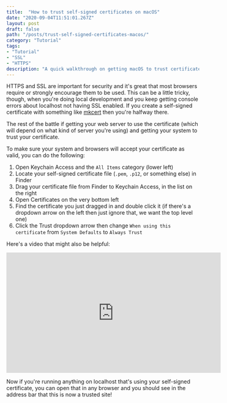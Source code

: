 ```yaml
---
title:  "How to trust self-signed certificates on macOS"
date: "2020-09-04T11:51:01.267Z"
layout: post
draft: false
path: "/posts/trust-self-signed-certificates-macos/"
category: "Tutorial"
tags:
- "Tutorial"
- "SSL"
- "HTTPS"
description: "A quick walkthrough on getting macOS to trust certificates that you or someone else you trust has created"
---
```


HTTPS and SSL are important for security and it's great that most browsers require or strongly encourage them to be used. This can be a little tricky, though, when you're doing local development and you keep getting console errors about localhost not having SSL enabled. If you create a self-signed certificate with something like [mkcert](https://github.com/FiloSottile/mkcert) then you're halfway there.

The rest of the battle if getting your web server to use the certificate (which will depend on what kind of server you're using) and getting your system to trust your certificate.

To make sure your system and browsers will accept your certificate as valid, you can do the following:

1. Open Keychain Access and the `All Items` category (lower left)
1. Locate your self-signed certificate file (`.pem`, `.p12`, or something else) in Finder
1. Drag your certificate file from Finder to Keychain Access, in the list on the right
1. Open Certificates on the very bottom left
1. Find the certificate you just dragged in and double click it (if there's a dropdown arrow on the left then just ignore that, we want the top level one)
1. Click the Trust dropdown arrow then change `When using this certificate` from `System Defaults` to `Always Trust`

Here's a video that might also be helpful:

<iframe width="560" height="315" src="https://www.youtube.com/embed/TGrX8XgSuZ4" frameborder="0" allow="accelerometer; encrypted-media; gyroscope; picture-in-picture" allowfullscreen></iframe>

Now if you're running anything on localhost that's using your self-signed certificate, you can open that in any browser and you should see in the address bar that this is now a trusted site!
